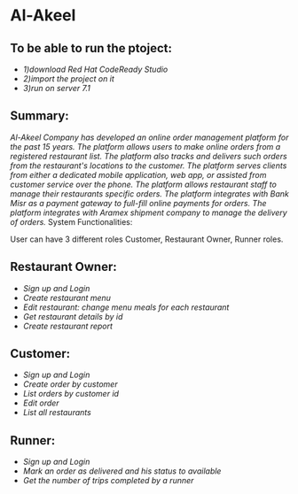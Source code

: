 # Al-Akeel

## To be able to run the ptoject: 
-   *1)download Red Hat CodeReady Studio*
-   *2)import the project on it*
-   *3)run on server 7.1*

## Summary:
*Al-Akeel Company has developed an online order management platform for the past 15 years. The platform allows users to make online orders from a registered restaurant list. The platform also tracks and delivers such orders from the restaurant's locations to the customer. The platform serves clients from either a dedicated mobile application, web app, or assisted from customer service over the phone. The platform allows restaurant staff to manage their restaurants specific orders. The platform integrates with Bank Misr as a payment gateway to full-fill online payments for orders. The platform integrates with Aramex shipment company to manage the delivery of orders.*
System Functionalities:

User can have 3 different roles Customer, Restaurant Owner, Runner roles.

## Restaurant Owner:

-   *Sign up and Login*
-   *Create restaurant menu*
-   *Edit restaurant:  change menu meals  for each restaurant*
-   *Get restaurant details by id*
-   *Create restaurant report*

## Customer:

-   *Sign up and Login*
-   *Create order by customer*
-   *List orders by customer id*
-   *Edit order* 
-   *List all restaurants*

## Runner:

-   *Sign up and Login*
-   *Mark an order as delivered and his status to available*
-   *Get the number of trips completed by a runner* 
